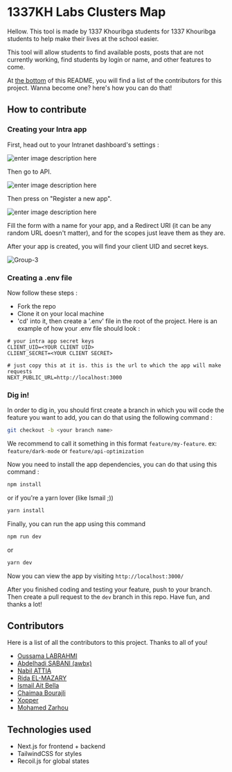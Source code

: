 # 1337KH Labs Clusters Map

Hellow. This tool is made by 1337 Khouribga students for 1337 Khouribga students to help make their lives at the school easier.

This tool will allow students to find available posts, posts that are not currently working, find students by login or name, and other features to come.

At [the bottom](#contributors) of this README, you will find a list of the contributors for this project. Wanna become one? here's how you can do that!


## How to contribute

### Creating your Intra app

First, head out to your Intranet dashboard's settings :

![enter image description here](https://i.ibb.co/tbBtYYM/Group-1.png)

Then go to API.

![enter image description here](https://i.ibb.co/48KxFxJ/Group-2.png)

Then press on "Register a new app".

![enter image description here](https://i.ibb.co/MVKwyvr/Group-2-1.png)

Fill the form with a name for your app, and a Redirect URI (it can be any random URL doesn't matter), and for the scopes just leave them as they are.

After your app is created, you will find your client UID and secret keys.

![Group-3](https://i.ibb.co/wCrrjck/Group-3.png)


### Creating a .env file

Now follow these steps :

 - Fork the repo
 - Clone it on your local machine
 - 'cd' into it, then create a '.env' file in the root of the project. Here is an example of how your .env file should look :
  ```
  # your intra app secret keys
CLIENT_UID=<YOUR CLIENT UID>
CLIENT_SECRET=<YOUR CLIENT SECRET>

# just copy this at it is. this is the url to which the app will make requests
NEXT_PUBLIC_URL=http://localhost:3000
```

### Dig in!

In order to dig in, you should first create a branch in which you will code the feature you want to add, you can do that using the following command :
```bash
git checkout -b <your branch name>
```

We recommend to call it something in this format `feature/my-feature`. ex: `feature/dark-mode` or `feature/api-optimization`

Now you need to install the app dependencies, you can do that using this command :
```bash
npm install
```
or if you're a yarn lover (like Ismail ;))
```bash
yarn install
```


Finally, you can run the app using this command
```bash
npm run dev
```
or
```bash
yarn dev
```
Now you can view the app by visiting `http://localhost:3000/`

After you finished coding and testing your feature, push to your branch. Then create a pull request to the `dev` branch in this repo. Have fun, and thanks a lot!


## Contributors

Here is a list of all the contributors to this project. Thanks to all of you!

- [Oussama LABRAHMI](https://github.com/0sssama)
- [Abdelhadi SABANI (awbx)](https://github.com/awbx)
- [Nabil ATTIA](https://github.com/attia-nabil)
- [Rida EL-MAZARY](https://github.com/rida-el)
- [Ismail Ait Bella](https://github.com/abellaismail7)
- [Chaimaa Bourajli](https://github.com/chaibourajli)
- [Xopper](https://github.com/Xopper)
- [Mohamed Zarhou](https://github.com/mzarhou)

## Technologies used

- Next.js for frontend + backend
- TailwindCSS for styles
- Recoil.js for global states
